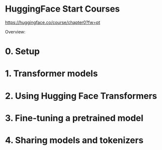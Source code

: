 # HuggingFace Start Courses

https://huggingface.co/course/chapter0?fw=pt

Overview:
# 0. Setup

# 1. Transformer models

# 2. Using Hugging Face Transformers

# 3. Fine-tuning a pretrained model

# 4. Sharing models and tokenizers